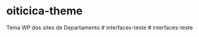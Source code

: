 # oiticica-theme
Tema WP dos sites de Departamento
#   i n t e r f a c e s - t e s t e  
 #   i n t e r f a c e s - t e s t e  
 